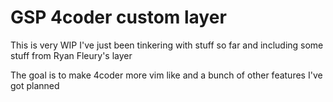# GSP 4coder custom layer

This is very WIP
I've just been tinkering with stuff so far and including some stuff from Ryan Fleury's layer

The goal is to make 4coder more vim like and a bunch of other features I've got planned
